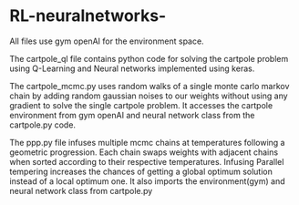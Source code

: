 # RL-neuralnetworks-
All files use gym openAI for the environment space.

The cartpole_ql file contains python code for solving the cartpole problem using Q-Learning and Neural networks implemented using keras.

The cartpole_mcmc.py uses random walks of a single monte carlo markov chain by adding random gaussian noises to our weights without using any gradient to solve the single cartpole problem. It accesses the cartpole environment from gym openAI and neural network class from the cartpole.py code.

The ppp.py file infuses multiple mcmc chains at temperatures following a geometric progression. Each chain swaps weights with adjacent chains when sorted according to their respective temperatures. Infusing Parallel tempering increases the chances of getting a global optimum solution instead of a local optimum one. It also imports the environment(gym) and neural network class from cartpole.py


